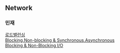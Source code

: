 ## Network
### 민재
[로드밸런싱](https://legendary-hide-061.notion.site/10f405dd1c9245a9a73a0719a4a3760e?pvs=4)  
[Blocking,Non-blocking & Synchronous,Asynchronous](https://legendary-hide-061.notion.site/Blocking-Non-blocking-Synchronous-Asynchronous-65aafc14442b45038aaf35a91f9634bd?pvs=4)  
[Blocking & Non-Blocking I/O](https://legendary-hide-061.notion.site/Blocking-Non-Blocking-I-O-3f2081637f7a44ffa530b8e1ffbb4d0b?pvs=4)  
